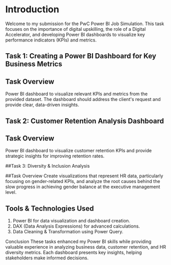 # Introduction

Welcome to my submission for the PwC Power BI Job Simulation. This task focuses on the importance of digital upskilling, the role of a Digital Accelerator, and developing Power BI dashboards to visualize key performance indicators (KPIs) and metrics.

## Task 1: Creating a Power BI Dashboard for Key Business Metrics

## Task Overview
Power BI dashboard to visualize relevant KPIs and metrics from the provided dataset. The dashboard should address the client's request and provide clear, data-driven insights.


## Task 2: Customer Retention Analysis Dashboard

## Task Overview
Power BI dashboard to visualize customer retention KPIs and provide strategic insights for improving retention rates.

##Task 3: Diversity & Inclusion Analysis

##Task Overview
Create visualizations that represent HR data, particularly focusing on gender-related KPIs, and analyze the root causes behind the slow progress in achieving gender balance at the executive management level.

## Tools & Technologies Used
1) Power BI for data visualization and dashboard creation.
2) DAX (Data Analysis Expressions) for advanced calculations.
3) Data Cleaning & Transformation using Power Query.

Conclusion
These tasks enhanced my Power BI skills while providing valuable experience in analyzing business data, customer retention, and HR diversity metrics. Each dashboard presents key insights, helping stakeholders make informed decisions.
